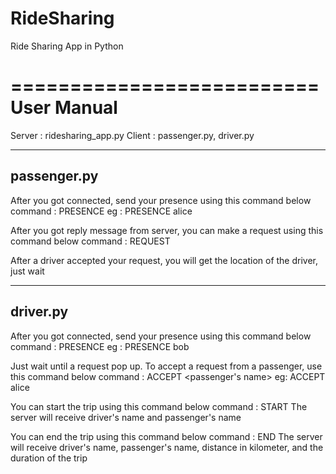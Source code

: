 # RideSharing
Ride Sharing App in Python

==========================
	User Manual
==========================

Server : ridesharing_app.py
Client : passenger.py, driver.py

-------------
passenger.py
-------------
After you got connected, send your presence using this command below
command : PRESENCE <your name>
eg : PRESENCE alice

After you got reply message from server, you can make a request using this command below
command : REQUEST

After a driver accepted your request, you will get the location of the driver, just wait

----------
driver.py
----------
After you got connected, send your presence using this command below
command : PRESENCE <your name>
eg : PRESENCE bob

Just wait until a request pop up.
To accept a request from a passenger, use this command below
command : ACCEPT <passenger's name>
eg: ACCEPT alice

You can start the trip using this command below
command : START
The server will receive driver's name and passenger's name

You can end the trip using this command below
command : END
The server will receive driver's name, passenger's name, distance in kilometer, and the duration of the trip
